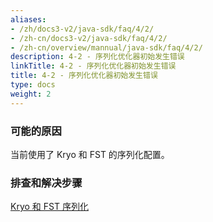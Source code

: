```yaml
---
aliases:
- /zh/docs3-v2/java-sdk/faq/4/2/
- /zh-cn/docs3-v2/java-sdk/faq/4/2/
- /zh-cn/overview/mannual/java-sdk/faq/4/2/
description: 4-2 - 序列化优化器初始发生错误
linkTitle: 4-2 - 序列化优化器初始发生错误
title: 4-2 - 序列化优化器初始发生错误
type: docs
weight: 2
---
```







### 可能的原因

当前使用了 Kryo 和 FST 的序列化配置。 

### 排查和解决步骤

[Kryo 和 FST 序列化](/zh-cn/overview/mannual/java-sdk/advanced-features-and-usage/performance/serialization/)
